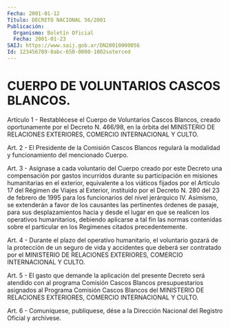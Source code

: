 ```yaml
---
Fecha: 2001-01-12
Título: DECRETO NACIONAL 56/2001
Publicación:
  Organismo: Boletín Oficial
  Fecha: 2001-01-23
SAIJ: https://www.saij.gob.ar/DN20010000056
Id: 123456789-0abc-650-0000-1002soterced
---
```

# CUERPO DE VOLUNTARIOS CASCOS BLANCOS.

<a id="1"></a>
Artículo 1 - Restablécese el Cuerpo de Voluntarios Cascos Blancos, creado oportunamente por el Decreto N.  466/98,  en la  órbita del MINISTERIO DE RELACIONES EXTERIORES, COMERCIO INTERNACIONAL Y CULTO.

<a id="2"></a>
Art.  2 -  El  Presidente de la Comisión Cascos Blancos regulará  la modalidad y funcionamiento del mencionado Cuerpo.

<a id="3"></a>
Art. 3 - Asígnase  a  cada  voluntario  del  Cuerpo  creado por este Decreto   una  compensación  por  gastos  incurridos  durante    su participación  en misiones humanitarias en el exterior, equivalente a los viáticos fijados  por el Artículo 17 del Régimen de Viajes al Exterior, instituido por el Decreto N. 280 del 23 de febrero de 1995 para  los  funcionarios  del  nivel  jerárquico  IV.  Asimismo,  se extenderán a favor de los  causantes  las  pertinentes  órdenes  de pasaje,  para  sus desplazamientos hacia y desde el lugar en que se realicen los operativos  humanitarios, debiendo aplicarse a tal fin las normas contenidas sobre el particular en los Regímenes citados precedentemente.

<a id="4"></a>
Art. 4 - Durante el plazo del  operativo  humanitario, el voluntario gozará  de  la  protección de un seguro de vida  y  accidentes  que deberá ser contratado  por  el MINISTERIO DE RELACIONES EXTERIORES, COMERCIO INTERNACIONAL Y CULTO.

<a id="5"></a>
Art. 5 - El gasto que demande  la  aplicación  del  presente Decreto será atendido con al programa Comisión Cascos Blancos presupuestarios asignados al Programa Comisión Cascos  Blancos  del MINISTERIO DE RELACIONES EXTERIORES, COMERCIO INTERNACIONAL Y CULTO.

<a id="6"></a>
Art. 6 -  Comuníquese, publíquese, dése a la Dirección Nacional del Registro Oficial y archívese.